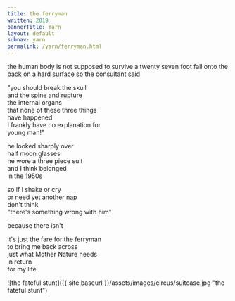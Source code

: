 ```yaml
---
title: the ferryman
written: 2019
bannerTitle: Yarn
layout: default
subnav: yarn
permalink: /yarn/ferryman.html
---
```


<div class="poem">
the human body  
is not supposed to survive  
a twenty seven foot fall  
onto the back  
on a hard surface  
so the consultant said  


"you should break the skull  
and the spine and rupture  
the internal organs  
that none of these three things  
have happened  
I frankly have no explanation for  
young man!"  


he looked sharply over  
half moon glasses  
he wore a three piece suit  
and I think belonged  
in the 1950s  


so if I shake or cry  
or need yet another nap  
don't think  
"there's something wrong with him"  


because there isn't  


it's just the fare for the ferryman  
to bring me back across  
just what Mother Nature needs  
in return  
for my life
</div>

![the fateful stunt]({{ site.baseurl }}/assets/images/circus/suitcase.jpg "the fateful stunt")
